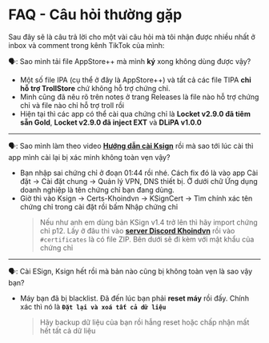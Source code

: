 # FAQ - Câu hỏi thường gặp <br>
Sau đây sẽ là câu trả lời cho một vài câu hỏi mà tôi nhận được nhiều nhất ở inbox và comment trong kênh TikTok của mình:

🗣️: Sao mình tải file AppStore++ mà mình **ký** xong không dùng được vậy?
- Một số file IPA (cụ thể ở đây là AppStore++) và tất cả các file TIPA **chỉ hỗ trợ TrollStore** chứ không hỗ trợ chứng chỉ.
- Mình cũng đã nêu rõ trên notes ở trang Releases là file nào hỗ trợ chứng chỉ và file nào chỉ hỗ trợ troll rồi
- Hiện tại thì các app có thể cài qua chứng chỉ là **Locket v2.9.0 đã tiêm sẵn Gold**, **Locket v2.9.0 đã inject EXT** và **DLiPA v1.0.0**
---
🗣️: Sao mình làm theo video **[Hướng dẫn cài Ksign](https://vt.tiktok.com/ZSAffM2TD)** rồi mà sao tới lúc cài thì app mình cài lại bị xác minh không toàn vẹn vậy?
- Bạn nhập sai chứng chỉ ở đoạn 01:44 rồi nhé. Cách fix đó là vào app Cài đặt -> Cài đặt chung -> Quản lý VPN, DNS thiết bị. Ở dưới chữ Ứng dụng doanh nghiệp là tên chứng chỉ bạn đang dùng.
- Giờ thì vào Ksign -> Certs-Khoindvn -> KSignCert -> Tìm chính xác tên chứng chỉ trong cài đặt rồi bấm Nhập chứng chỉ
  > Nếu như anh em dùng bản KSign v1.4 trở lên thì hãy import chứng chỉ p12. Lấy ở đâu thì vào **[server Discord Khoindvn](https://discord.gg/Khoindvn)** rồi vào `#certificates` là có file ZIP. Bên dưới sẽ đi kèm với mật khẩu của chứng chỉ
---
🗣️: Cài ESign, Ksign hết rồi mà bản nào cũng bị không toàn vẹn là sao vậy bạn?
- Máy bạn đã bị blacklist. Đã đến lúc bạn phải **reset máy** rồi đấy. Chính xác thì nó là **`Đặt lại và xoá tất cả dữ liệu`**
  > Hãy backup dữ liệu của bạn rồi hẫng reset hoặc chấp nhận mất hết tất cả dữ liệu

  
